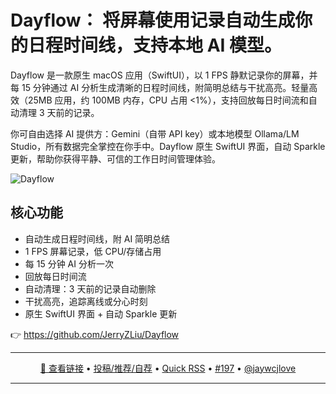 Dayflow： 将屏幕使用记录自动生成你的日程时间线，支持本地 AI 模型。
===

Dayflow 是一款原生 macOS 应用（SwiftUI），以 1 FPS 静默记录你的屏幕，并每 15 分钟通过 AI 分析生成清晰的日程时间线，附简明总结与干扰高亮。轻量高效（25MB 应用，约 100MB 内存，CPU 占用 <1%），支持回放每日时间流和自动清理 3 天前的记录。

你可自由选择 AI 提供方：Gemini（自带 API key）或本地模型 Ollama/LM Studio，所有数据完全掌控在你手中。Dayflow 原生 SwiftUI 界面，自动 Sparkle 更新，帮助你获得平静、可信的工作日时间管理体验。

![Dayflow](https://github.com/user-attachments/assets/76c6ba59-fac5-47fc-a855-18ec7e631ecc)

## 核心功能

- 自动生成日程时间线，附 AI 简明总结
- 1 FPS 屏幕记录，低 CPU/存储占用
- 每 15 分钟 AI 分析一次
- 回放每日时间流
- 自动清理：3 天前的记录自动删除
- 干扰高亮，追踪离线或分心时刻
- 原生 SwiftUI 界面 + 自动 Sparkle 更新

👉 https://github.com/JerryZLiu/Dayflow

---

<p align="center">
<a href="https://github.com/JerryZLiu/Dayflow" target="_blank">🔗 查看链接</a> • 
<a href="https://github.com/jaywcjlove/quick-rss/issues/new/choose" target="_blank">投稿/推荐/自荐</a> • 
<a href="https://wangchujiang.com/quick-rss/feeds/index.html" target="_blank">Quick RSS</a> • 
<a href="https://github.com/jaywcjlove/quick-rss/issues/197" target="_blank">#197</a> • 
<a href="https://github.com/jaywcjlove" target="_blank">@jaywcjlove</a>
</p>

---
    